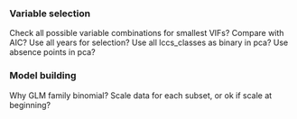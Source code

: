 ### Variable selection 
Check all possible variable combinations for smallest VIFs?
Compare with AIC?
Use all years for selection?
Use all lccs_classes as binary in pca?
Use absence points in pca?

### Model building
Why GLM family binomial?
Scale data for each subset, or ok if scale at beginning?